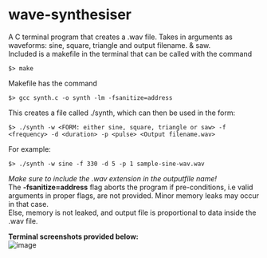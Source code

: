 # wave-synthesiser
A C terminal program that creates a .wav file. Takes in arguments as waveforms: sine, square, triangle and output filename. &amp; saw. <br>
Included is a makefile in the terminal that can be called with the command
```
$> make
```
Makefile has the command 
```
$> gcc synth.c -o synth -lm -fsanitize=address
```
This creates a file called ./synth, which can then be used in the form:
```
$> ./synth -w <FORM: either sine, square, triangle or saw> -f <frequency> -d <duration> -p <pulse> <Output filename.wav>
 ```
For example:
```
$> ./synth -w sine -f 330 -d 5 -p 1 sample-sine-wav.wav 
```
_Make sure to include the .wav extension in the outputfile name!_<br>
The <b>-fsanitize=address</b> flag aborts the program if pre-conditions, i.e valid arguments in proper flags, are not provided. Minor memory leaks may occur in that case.<br>
Else, memory is not leaked, and output file is proportional to data inside the .wav file.

<b>Terminal screenshots provided below:</b>
<br>
![image](https://user-images.githubusercontent.com/95371800/167761504-c38e0abf-6d05-4135-85f6-c25b04d5676b.png)

